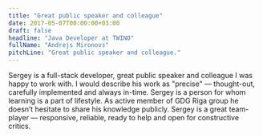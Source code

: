 ```yaml
---
title: "Great public speaker and colleague"
date: 2017-05-07T00:00:00+03:00
draft: false
headline: "Java Developer at TWINO"
fullName: "Andrejs Mironovs"
pitchLine: "Great public speaker and colleague."
---
```


Sergey is a full-stack developer, great public speaker and colleague I was happy to work with.
I would describe his work as "precise" — thought-out, carefully implemented and always in-time.
Sergey is a person for whom learning is a part of lifestyle. As active member of GDG Riga group he doesn’t hesitate to share his knowledge publicly. 
Sergey is a great team-player — responsive, reliable, ready to help and open for constructive critics.
